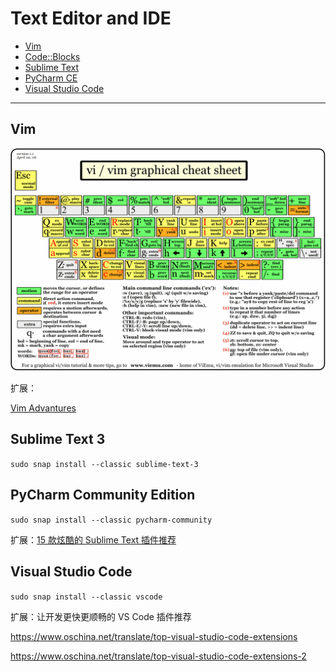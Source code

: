 # Text Editor and IDE

- [Vim](https://github.com/vim/vim)
- [Code::Blocks](http://www.codeblocks.org/)
- [Sublime Text](https://www.sublimetext.com/)
- [PyCharm CE](http://www.jetbrains.com/pycharm/)
- [Visual Studio Code](https://code.visualstudio.com/)

----

## Vim

![Vim键盘表](../images/vim-cheat-sheet.gif)

扩展：

[Vim Advantures](https://vim-adventures.com/)

## Sublime Text 3

`sudo snap install --classic sublime-text-3`

## PyCharm Community Edition

`sudo snap install --classic pycharm-community`

扩展：[15 款炫酷的 Sublime Text 插件推荐](https://www.oschina.net/translate/15-awesome-sublime-text-plugins-for-web-development)

## Visual Studio Code

`sudo snap install --classic vscode`

扩展：让开发更快更顺畅的 VS Code 插件推荐

https://www.oschina.net/translate/top-visual-studio-code-extensions

https://www.oschina.net/translate/top-visual-studio-code-extensions-2

